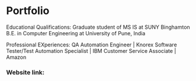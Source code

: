 # Portfolio
Educational Qualifications:
Graduate student of MS IS at SUNY Binghamton
B.E. in Computer Engineering at University of Pune, India

Professional EXperiences:
QA Automation Engineer | Knorex 
Software Tester/Test Automation Specialist | IBM
Customer Service Associate | Amazon

### Website link: 
